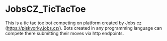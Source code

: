 # JobsCZ_TicTacToe
This is a tic tac toe bot competing on platform created by Jobs cz (https://piskvorky.jobs.cz/). Bots created in any programming language can compete there submitting their moves via http endpoints.
